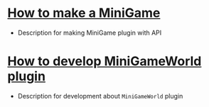 # [How to make a MiniGame](making-minigame-home.md)
- Description for making MiniGame plugin with API

# [How to develop MiniGameWorld plugin](MiniGameWorld-home.md)
- Description for development about `MiniGameWorld` plugin

